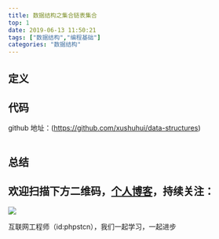 ```yaml
---
title: 数据结构之集合链表集合
top: 1
date: 2019-06-13 11:50:21
tags: ["数据结构","编程基础"]
categories: "数据结构"
---
```


## 定义

## 代码

github 地址：(https://github.com/xushuhui/data-structures)

```php

```

## 总结

## 欢迎扫描下方二维码，[个人博客](https://www.phpst.cn)，持续关注：

![](https://ww1.sinaimg.cn/large/a616b9a4gy1g4xzv954a4j20760763yo.jpg)

互联网工程师（id:phpstcn），我们一起学习，一起进步
